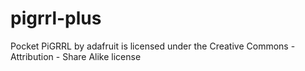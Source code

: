 # pigrrl-plus
Pocket PiGRRL by adafruit is licensed under the Creative Commons - Attribution - Share Alike license
